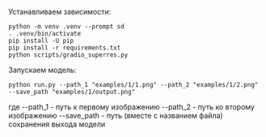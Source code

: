 Устанавливаем зависимости:
```
python -m venv .venv --prompt sd
. .venv/bin/activate
pip install -U pip
pip install -r requirements.txt
python scripts/gradio_superres.py
```

Запускаем модель:

```
python run.py --path_1 "examples/1/1.png" --path_2 "examples/1/2.png" --save_path "examples/1/output.png"
```

где
--path_1 - путь к первому изображению
--path_2 - путь ко второму изображению
--save_path - путь (вместе с названием файла) сохранения выхода модели
